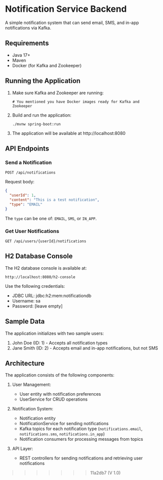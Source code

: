 # Notification Service Backend

A simple notification system that can send email, SMS, and in-app notifications via Kafka.

## Requirements

- Java 17+
- Maven
- Docker (for Kafka and Zookeeper)

## Running the Application

1. Make sure Kafka and Zookeeper are running:
   ```
   # You mentioned you have Docker images ready for Kafka and Zookeeper
   ```

2. Build and run the application:
   ```
   ./mvnw spring-boot:run
   ```

3. The application will be available at http://localhost:8080

## API Endpoints

### Send a Notification
```
POST /api/notifications
```

Request body:
```json
{
  "userId": 1,
  "content": "This is a test notification",
  "type": "EMAIL"
}
```

The `type` can be one of: `EMAIL`, `SMS`, or `IN_APP`.

### Get User Notifications
```
GET /api/users/{userId}/notifications
```

## H2 Database Console

The H2 database console is available at:
```
http://localhost:8080/h2-console
```

Use the following credentials:
- JDBC URL: jdbc:h2:mem:notificationdb  
- Username: sa
- Password: [leave empty]

## Sample Data

The application initializes with two sample users:
1. John Doe (ID: 1) - Accepts all notification types
2. Jane Smith (ID: 2) - Accepts email and in-app notifications, but not SMS

## Architecture

The application consists of the following components:

1. User Management:
   - User entity with notification preferences
   - UserService for CRUD operations

2. Notification System:
   - Notification entity
   - NotificationService for sending notifications
   - Kafka topics for each notification type (`notifications.email`, `notifications.sms`, `notifications.in_app`)
   - Notification consumers for processing messages from topics

3. API Layer:
   - REST controllers for sending notifications and retrieving user notifications 
>>>>>>> 11a2db7 (V 1.0)
